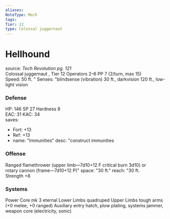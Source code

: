 ```yaml
---
aliases: 
NoteType: Mech
tags: 
Tier: 12
type: Colossal juggernaut 
---
```


# Hellhound

source:  _Tech Revolution pg. 121_  
Colossal juggernaut , Tier 12
Operators 2–6
PP 7 (2/turn, max 15)  
Speed: 50 ft.
 "
Senses: "blindsense (vibration) 30 ft., darkvision 120 ft., low-light vision

### Defense

HP: 146
SP 27
Hardness 8  
EAC: 31
KAC: 34  
saves:
  - Fort: +13
  - Ref: +13  
  - name: "Immunities"
    desc: "construct immunities

### Offense

Ranged flamethrower (upper limb—7d10+12 F
critical burn 3d10) or  
rotary cannon (frame—7d10+12 P)"
space: "30 ft."
reach: "30 ft.  
Strength +8

### Systems

Power Core mk 3 eternal
Lower Limbs quadruped
Upper Limbs tough arms (+0 melee, +0 ranged)
Auxiliary entry hatch, plow plating, systems jammer, weapon core (electricity, sonic)
